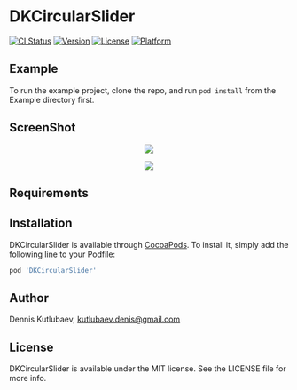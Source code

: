 # DKCircularSlider

[![CI Status](http://img.shields.io/travis/denis.kutlubaev@rubetek.com/DKCircularSlider.svg?style=flat)](https://travis-ci.org/denis.kutlubaev@rubetek.com/DKCircularSlider)
[![Version](https://img.shields.io/cocoapods/v/DKCircularSlider.svg?style=flat)](http://cocoapods.org/pods/DKCircularSlider)
[![License](https://img.shields.io/cocoapods/l/DKCircularSlider.svg?style=flat)](http://cocoapods.org/pods/DKCircularSlider)
[![Platform](https://img.shields.io/cocoapods/p/DKCircularSlider.svg?style=flat)](http://cocoapods.org/pods/DKCircularSlider)

## Example

To run the example project, clone the repo, and run `pod install` from the Example directory first.

## ScreenShot

<p align="center"><img src="http://blog.alwawee.com/wp-content/uploads/2017/11/1.png"></p>
<p align="center"><img src="http://blog.alwawee.com/wp-content/uploads/2017/11/2.png"></p>

## Requirements

## Installation

DKCircularSlider is available through [CocoaPods](http://cocoapods.org). To install
it, simply add the following line to your Podfile:

```ruby
pod 'DKCircularSlider'
```

## Author

Dennis Kutlubaev, kutlubaev.denis@gmail.com

## License

DKCircularSlider is available under the MIT license. See the LICENSE file for more info.
